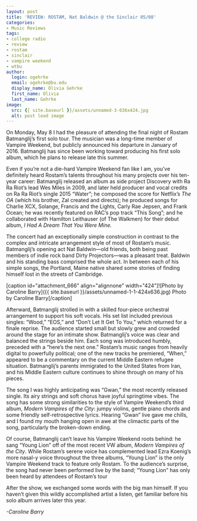 ```yaml
---
layout: post
title: 'REVIEW: ROSTAM, Nat Baldwin @ the Sinclair 05/08'
categories:
- Music Reviews
tags:
- college radio
- review
- rostam
- sinclair
- vampire weekend
- wtbu
author:
  login: ogehrke
  email: ogehrke@bu.edu
  display_name: Olivia Gehrke
  first_name: Olivia
  last_name: Gehrke
image:
  src: {{ site.baseurl }}/assets/unnamed-3-636x424.jpg
  alt: post lead image
---
```


On Monday, May 8 I had the pleasure of attending the final night of Rostam Batmanglij’s first solo tour. The musician was a long-time member of Vampire Weekend, but publicly announced his departure in January of 2016. Batmanglij has since been working toward producing his first solo album, which he plans to release late this summer.

Even if you’re not a die-hard Vampire Weekend fan like I am, you’ve definitely heard Rostam’s talents throughout his many projects over his ten-year career: Batmanglij released an album as side project Discovery with Ra Ra Riot’s lead Wes Miles in 2009, and later held producer and vocal credits on Ra Ra Riot’s single 2015 “Water”; he composed the score for Netflix’s _The OA_ (which his brother, Zal created and directs); he produced songs for Charlie XCX, Solange, Francis and the Lights, Carly Rae Jepsen, and Frank Ocean; he was recently featured on RAC’s pop track “This Song”; and he collaborated with Hamilton Leithauser (of The Walkmen) for their debut album, _I Had A Dream That You Were Mine._

The concert had an exceptionally simple construction in contrast to the complex and intricate arrangement style of most of Rostam’s music. Batmanglij’s opening act Nat Baldwin—old friends, both being past members of indie rock band Dirty Projectors—was a pleasant treat. Baldwin and his standing bass comprised the whole act. In between each of his simple songs, the Portland, Maine native shared some stories of finding himself lost in the streets of Cambridge.

\[caption id="attachment\_666" align="alignnone" width="424"\]![Photo by Caroline Barry]({{ site.baseurl }}/assets/unnamed-1-1-424x636.jpg) Photo by Caroline Barry\[/caption\]

Afterward, Batmanglij strolled in with a skilled four-piece orchestral arrangement to support his soft vocals. His set list included previous singles: “Wood,” “EOS,” and “Don’t Let It Get To You,” which returned for a finale reprise. The audience started small but slowly grew and crowded around the stage for an intimate show. Batmanglij’s voice was clear and balanced the strings beside him. Each song was introduced humbly, preceded with a “here’s the next one.” Rostam’s music ranges from heavily digital to powerfully political; one of the new tracks he premiered, “When,” appeared to be a commentary on the current Middle Eastern refugee situation. Batmanglij’s parents immigrated to the United States from Iran, and his Middle Eastern culture continues to shine through on many of his pieces.

The song I was highly anticipating was “Gwan,” the most recently released single. Its airy strings and soft chorus have joyful springtime vibes. The song has some strong similarities to the style of Vampire Weekend’s third album, _Modern Vampires of the City_: jumpy violins, gentle piano chords and some friendly self-retrospective lyrics. Hearing “Gwan” live gave me chills, and I found my mouth hanging open in awe at the climactic parts of the song, particularly the broken-down ending.

Of course, Batmanglij can’t leave his Vampire Weekend roots behind: he sang “Young Lion” off of the most recent VW album, _Modern Vampires of the City_. While Rostam’s serene voice has complemented lead Ezra Koenig’s more nasal-y voice throughout the three albums, “Young Lion” is the only Vampire Weekend track to feature only Rostam. To the audience’s surprise, the song had never been performed live by the band; “Young Lion” has only been heard by attendees of Rostam’s tour

After the show, we exchanged some words with the big man himself. If you haven’t given this wildly accomplished artist a listen, get familiar before his solo album arrives later this year.

_\-Caroline Barry_